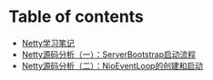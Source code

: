 # Table of contents

* [Netty学习笔记](README.md)
* [Netty源码分析（一）：ServerBootstrap启动流程](netty-de-serverbootstrap-qi-dong-yuan-ma-fen-xi.md)
* [Netty源码分析（二）：NioEventLoop的创建和启动](netty-yuan-ma-fen-xi-er-nioeventloop-de-chuang-jian-he-qi-dong.md)

